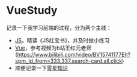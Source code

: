 # VueStudy
记录一下我学习前端的过程，分为两个主线：
- [JS](../VueStudy/JSnote/README.md)，精读《JS红宝书》，并及时做小练习
- [Vue](../VueStudy/Vuenote/README.md)，参考视频为b站王红元老师(https://www.bilibili.com/video/BV15741177Eh?spm_id_from=333.337.search-card.all.click)
- 顺便记录一下[零星知识](../VueStudy/notes/README.md)